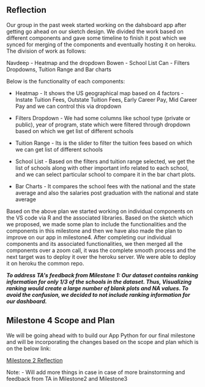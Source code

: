 ## Reflection

Our group in the past week started working on the dahsboard app after getting go ahead on our sketch design. We divided the work based on different components and gave some timeline to finish it post which we synced for merging of the components and eventually hosting it on heroku. The division of work as follows:

Navdeep -  Heatmap and the dropdown
Bowen - School List
Can - Filters Dropdowns, Tuition Range and Bar charts

Below is the functionality of each components:

- Heatmap - It shows the US geographical map based on 4 factors - Instate Tuition Fees, Outstate Tuition Fees, Early Career Pay, Mid Career Pay and we can control this via dropdown

- Filters Dropdown - We had some columns like school type (private or public), year of program, state which were filtered through dropdown based on which we get list of different schools

- Tuition Range - Its is the slider to filter the tuition fees based on which we can get list of different schools

- School List - Based on the filters and tuition range selected, we get the list of schools along with other important info related to each school, and we can select particular school to compare it in the bar chart plots.

- Bar Charts - It compares the school fees with the national and the state average and also the salaries post graduation with the national and state average

Based on the above plan we started working on individual components on the VS code via R and the associated libraries. Based on the sketch which we proposed, we made some plan to include the functionalities and the components in this milestone and then we have also made the plan to improve on our app in milestone4. After completing our individual components and its associated functionalities, we then merged all the components over a zoom call, it was the complete smooth process and the next target was to deploy it over the heroku server. We were able to deploy it on heroku the common repo.

***To address TA's feedback from Milestone 1: Our dataset contains ranking information for only 1/3 of the schools in the dataset. Thus, Visualizing ranking would create a large number of blank plots and NA values. To avoid the confusion, we decided to not include ranking information for our dashboard.***

## Milestone 4 Scope and Plan

We will be going ahead with to build our App Python for our final milestone and will be incorporating the changes based on the scope and plan which is on the below link:

[Milestone 2 Reflection](https://github.com/ubco-mds-2021-labs/dashboard1-data551_group-h/blob/main/docs/reflection-milestone2.md)

Note: - Will add more things in case in case of more brainstorming and feedback from TA in Milestone2 and Milestone3
